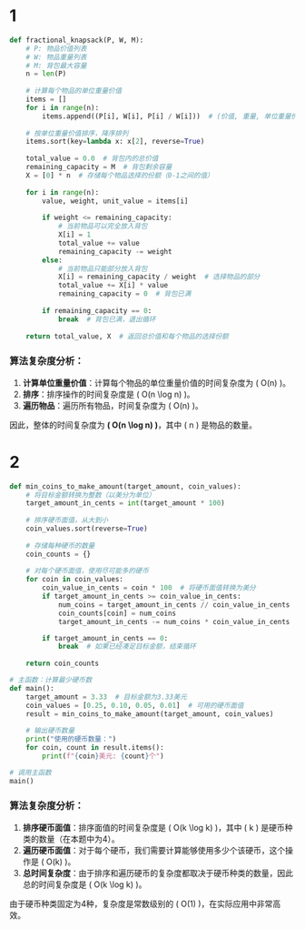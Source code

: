 # 1
```python
def fractional_knapsack(P, W, M):
    # P: 物品价值列表
    # W: 物品重量列表
    # M: 背包最大容量
    n = len(P)
    
    # 计算每个物品的单位重量价值
    items = []
    for i in range(n):
        items.append((P[i], W[i], P[i] / W[i]))  # (价值, 重量, 单位重量价值)
    
    # 按单位重量价值排序，降序排列
    items.sort(key=lambda x: x[2], reverse=True)
    
    total_value = 0.0  # 背包内的总价值
    remaining_capacity = M  # 背包剩余容量
    X = [0] * n  # 存储每个物品选择的份额（0-1之间的值）
    
    for i in range(n):
        value, weight, unit_value = items[i]
        
        if weight <= remaining_capacity:
            # 当前物品可以完全放入背包
            X[i] = 1
            total_value += value
            remaining_capacity -= weight
        else:
            # 当前物品只能部分放入背包
            X[i] = remaining_capacity / weight  # 选择物品的部分
            total_value += X[i] * value
            remaining_capacity = 0  # 背包已满
        
        if remaining_capacity == 0:
            break  # 背包已满，退出循环
    
    return total_value, X  # 返回总价值和每个物品的选择份额
```

### 算法复杂度分析：
1. **计算单位重量价值**：计算每个物品的单位重量价值的时间复杂度为 \( O(n) \)。
2. **排序**：排序操作的时间复杂度是 \( O(n \log n) \)。
3. **遍历物品**：遍历所有物品，时间复杂度为 \( O(n) \)。

因此，整体的时间复杂度为 **\( O(n \log n) \)**，其中 \( n \) 是物品的数量。

# 2
```python
def min_coins_to_make_amount(target_amount, coin_values):
    # 将目标金额转换为整数（以美分为单位）
    target_amount_in_cents = int(target_amount * 100)
    
    # 排序硬币面值，从大到小
    coin_values.sort(reverse=True)
    
    # 存储每种硬币的数量
    coin_counts = {}
    
    # 对每个硬币面值，使用尽可能多的硬币
    for coin in coin_values:
        coin_value_in_cents = coin * 100  # 将硬币面值转换为美分
        if target_amount_in_cents >= coin_value_in_cents:
            num_coins = target_amount_in_cents // coin_value_in_cents  # 可以使用多少个当前面值的硬币
            coin_counts[coin] = num_coins
            target_amount_in_cents -= num_coins * coin_value_in_cents  # 更新剩余金额

        if target_amount_in_cents == 0:
            break  # 如果已经凑足目标金额，结束循环
    
    return coin_counts

# 主函数：计算最少硬币数
def main():
    target_amount = 3.33  # 目标金额为3.33美元
    coin_values = [0.25, 0.10, 0.05, 0.01]  # 可用的硬币面值
    result = min_coins_to_make_amount(target_amount, coin_values)
    
    # 输出硬币数量
    print("使用的硬币数量：")
    for coin, count in result.items():
        print(f"{coin}美元: {count}个")

# 调用主函数
main()

```

### 算法复杂度分析：
1. **排序硬币面值**：排序面值的时间复杂度是 \( O(k \log k) \)，其中 \( k \) 是硬币种类的数量（在本题中为4）。
2. **遍历硬币面值**：对于每个硬币，我们需要计算能够使用多少个该硬币，这个操作是 \( O(k) \)。
3. **总时间复杂度**：由于排序和遍历硬币的复杂度都取决于硬币种类的数量，因此总的时间复杂度是 \( O(k \log k) \)。

由于硬币种类固定为4种，复杂度是常数级别的 \( O(1) \)，在实际应用中非常高效。

